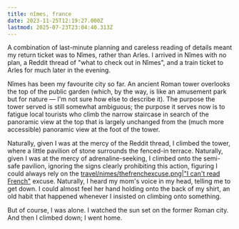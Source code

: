 ```yaml
---
title: nîmes, france
date: 2023-11-25T12:19:27.000Z
lastmod: 2025-07-23T23:04:40.313Z
---
```

A combination of last-minute planning and careless reading of details meant my return ticket was to Nîmes, rather than Arles. I arrived in Nîmes with no plan, a Reddit thread of "what to check out in Nîmes", and a train ticket to Arles for much later in the evening.

Nîmes has been my favourite city so far. An ancient Roman tower overlooks the top of the public garden (which, by the way, is like an amusement park but for nature — I'm not sure how else to describe it). The purpose the tower served is still somewhat ambiguous; the purpose it serves now is to fatigue local tourists who climb the narrow staircase in search of the panoramic view at the top that is largely unchanged from the (much more accessible) panoramic view at the foot of the tower.

Naturally, given I was at the mercy of the Reddit thread, I climbed the tower, where a little pavilion of stone surrounds the fenced-in terrace. Naturally, given I was at the mercy of adrenaline-seeking, I climbed onto the semi-safe pavilion, ignoring the signs clearly prohibiting this action, figuring I could always rely on the [travel/nimes/thefrenchexcuse.png|"I can't read French"](travel/nimes/thefrenchexcuse.png%7C%22I%20can't%20read%20French%22) excuse. Naturally, I heard my mom's voice in my head, telling me to get down. I could almost feel her hand holding onto the back of my shirt, an old habit that happened whenever I insisted on climbing onto something.

But of course, I was alone. I watched the sun set on the former Roman city. And then I climbed down; I went home.
